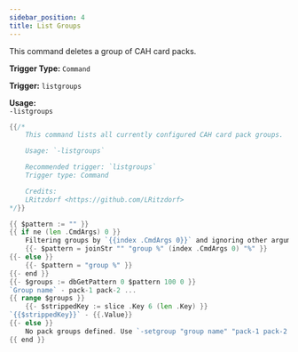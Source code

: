 ```yaml
---
sidebar_position: 4
title: List Groups
---
```


This command deletes a group of CAH card packs.

**Trigger Type:** `Command`

**Trigger:** `listgroups`

**Usage:**  
`-listgroups`

```go
{{/*
	This command lists all currently configured CAH card pack groups.

	Usage: `-listgroups`

	Recommended trigger: `listgroups`
	Trigger type: Command

	Credits:
	LRitzdorf <https://github.com/LRitzdorf>
*/}}

{{ $pattern := "" }}
{{ if ne (len .CmdArgs) 0 }}
    Filtering groups by `{{index .CmdArgs 0}}` and ignoring other arguments.
    {{- $pattern = joinStr "" "group %" (index .CmdArgs 0) "%" }}
{{- else }}
    {{- $pattern = "group %" }}
{{- end }}
{{- $groups := dbGetPattern 0 $pattern 100 0 }}
`Group name` - pack-1 pack-2 ...
{{ range $groups }}
    {{- $strippedKey := slice .Key 6 (len .Key) }}
`{{$strippedKey}}` - {{.Value}}
{{- else }}
    No pack groups defined. Use `-setgroup "group name" "pack-1 pack-2 ..."` to set some up!
{{ end }}
```

